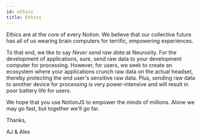 ```yaml
---
id: ethics
title: Ethics
---
```

Ethics are at the core of every Notion. We believe that our collective future has all of us wearing brain computers for terrific, empowering experiences. 

To that end, we like to say _Never send raw data_ at Neurosity. For the development of applications, sure, send raw data to your development computer for processing. However, for users, we seek to create an ecosystem where your applications crunch raw data on the actual headset, thereby protecting the end user's sensitive raw data. Plus, sending raw data to another device for processing is very power-intensive and will result in poor battery life for users.

We hope that you use NotionJS to empower the minds of millions. Alone we may go fast, but together we'll go far.

Thanks,

AJ & Alex
